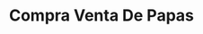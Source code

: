 ---
title: "Compra Venta De Papas"
url: /toluca-de-lerdo/compra-venta-de-papas-calle-paseo-del-abasto/
shop: frutería
---